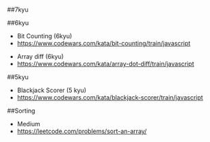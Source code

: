 #

##7kyu

<!-- - Grow of Population (7kyu)
- https://www.codewars.com/kata/growth-of-a-population/train/javascript -->

##6kyu

<!-- - Make Dead Fish Swim (6kyu)
- https://www.codewars.com/kata/make-the-deadfish-swim/train/javascript -->

- Bit Counting (6kyu)
- https://www.codewars.com/kata/bit-counting/train/javascript

<!-- - EncryptThis! (6kyu)
- https://www.codewars.com/kata/encrypt-this/train/javascript -->

- Array diff (6kyu)
- https://www.codewars.com/kata/array-dot-diff/train/javascript

<!-- - Stop gninnipS My sdroW! (6kyu)
- https://www.codewars.com/kata/stop-gninnips-my-sdrow/train/javascript -->

<!-- - Does my number look big in this? (6 kyu)
- https://www.codewars.com/kata/does-my-number-look-big-in-this/train/javascript -->

##5kyu

<!-- - Simple Pig Latin (5 kyu)
- https://www.codewars.com/kata/simple-pig-latin/train/javascript -->

<!-- - Valid Parentheses (5 kyu)
- https://www.codewars.com/kata/valid-parentheses/train/javascript -->

- Blackjack Scorer (5 kyu)
- https://www.codewars.com/kata/blackjack-scorer/train/javascript

##Sorting

<!-- - 6kyu
- https://www.codewars.com/kata/prize-draw/train/javascript -->

- Medium
- https://leetcode.com/problems/sort-an-array/

<!-- - Easy
- https://leetcode.com/problems/sort-array-by-parity/ -->

<!-- - 7kyu
- https://www.codewars.com/kata/mylanguages/train/javascript -->

<!-- - 7kyu
- https://www.codewars.com/kata/sorted-yes-no-how/train/javascript  -->
